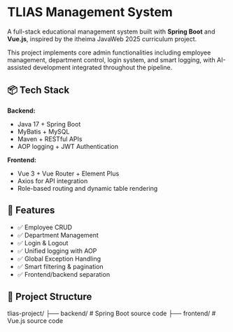 # TLIAS Management System

A full-stack educational management system built with **Spring Boot** and **Vue.js**, inspired by the itheima JavaWeb 2025 curriculum project.

This project implements core admin functionalities including employee management, department control, login system, and smart logging, with AI-assisted development integrated throughout the pipeline.

## 📦 Tech Stack

**Backend:**
- Java 17 + Spring Boot
- MyBatis + MySQL
- Maven + RESTful APIs
- AOP logging + JWT Authentication

**Frontend:**
- Vue 3 + Vue Router + Element Plus
- Axios for API integration
- Role-based routing and dynamic table rendering

## 🚀 Features

- ✅ Employee CRUD
- ✅ Department Management
- ✅ Login & Logout
- ✅ Unified logging with AOP
- ✅ Global Exception Handling
- ✅ Smart filtering & pagination
- ✅ Frontend/backend separation

## 📁 Project Structure

tlias-project/
├── backend/ # Spring Boot source code
├── frontend/ # Vue.js source code
